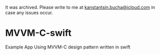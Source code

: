 It was archived. Please write to me at kanstantsin.bucha@icloud.com in case any issues occur.

# MVVM-C-swift
Example App Using MVVM-C design pattern written in swift
